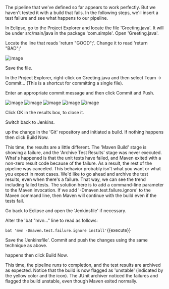 The pipeline that we've defined so far appears to work perfectly. But we haven't tested it with a build that fails. In the following steps, we'll insert a test failure and see what happens to our pipeline.

In Eclipse, go to the Project Explorer and locate the file 'Greeting.java'. It will be under src/main/java in the package 'com.simple'. Open 'Greeting.java'.
 
Locate the line that reads 'return "GOOD";'. Change it to read 'return "BAD";'

![image](https://user-images.githubusercontent.com/558905/37570728-d9fb5fc4-2ac9-11e8-9a31-f5c11e75d5a3.png)

Save the file.

In the Project Explorer, right-click on Greeting.java and then select Team → Commit... (This is a shortcut for committing a single file).

Enter an appropriate commit message and then click Commit and Push.

![image](https://user-images.githubusercontent.com/558905/37570730-de1bc31e-2ac9-11e8-835c-50a0c9a001ac.png)
![image](https://user-images.githubusercontent.com/558905/37570732-e312ae46-2ac9-11e8-8901-d68d5f2c94cc.png)
![image](https://user-images.githubusercontent.com/558905/37570742-ec03d1e2-2ac9-11e8-8858-d5854d35b8a6.png)
![image](https://user-images.githubusercontent.com/558905/37570746-f8733e9a-2ac9-11e8-850d-8042645787f1.png)
![image](https://user-images.githubusercontent.com/558905/37570747-ffefc058-2ac9-11e8-9dc8-4d375ebe4aed.png)

Click OK in the results box, to close it.

Switch back to Jenkins.
 
up the change in the 'Git' repository and initiated a build. If nothing happens then click Build Now.

This time, the results are a little different. The 'Maven Build' stage is showing a failure, and the 'Archive Test Results' stage was never executed.
What's happened is that the unit tests have failed, and Maven exited with a non-zero result code because of the failure. As a result, the rest of the pipeline was canceled. This behavior probably isn't what you want or what you expect in most cases. We'd like to go ahead and archive the test results, even when there's a failure. That way, we can see the trend including failed tests.
The solution here is to add a command-line parameter to the Maven invocation. If we add '-Dmaven.test.failure.ignore' to the Maven command line, then Maven will continue with the build even if the tests fail.

Go back to Eclipse and open the 'Jenkinsfile' if necessary.

Alter the 'bat "mvn..." line to read as follows:

`bat 'mvn -Dmaven.test.failure.ignore install'`{{execute}}

Save the 'Jenkinsfile'. Commit and push the changes using the same technique as above.
 
happens then click Build Now.

This time, the pipeline runs to completion, and the test results are archived as expected. Notice that the build is now flagged as 'unstable' (indicated by the yellow color and the icon). The JUnit archiver noticed the failures and flagged the build unstable, even though Maven exited normally.

